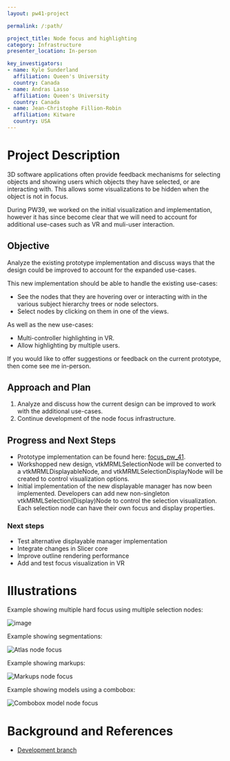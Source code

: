 ```yaml
---
layout: pw41-project

permalink: /:path/

project_title: Node focus and highlighting
category: Infrastructure
presenter_location: In-person

key_investigators:
- name: Kyle Sunderland
  affiliation: Queen's University
  country: Canada
- name: Andras Lasso
  affiliation: Queen's University
  country: Canada
- name: Jean-Christophe Fillion-Robin
  affiliation: Kitware
  country: USA
---
```


# Project Description

3D software applications often provide feedback mechanisms for selecting objects and showing users which objects they have selected, or are interacting with. This allows some visualizations to be hidden when the object is not in focus.

During PW39, we worked on the initial visualization and implementation, however it has since become clear that we will need to account for additional use-cases such as VR and muli-user interaction.

## Objective

Analyze the existing prototype implementation and discuss ways that the design could be improved to account for the expanded use-cases.

This new implementation should be able to handle the existing use-cases:
- See the nodes that they are hovering over or interacting with in the various subject hierarchy trees or node selectors.
- Select nodes by clicking on them in one of the views.

As well as the new use-cases:
- Multi-controller highlighting in VR.
- Allow highlighting by multiple users.

If you would like to offer suggestions or feedback on the current prototype, then come see me in-person.

## Approach and Plan

<!-- Describe here HOW you would like to achieve the objectives stated above. -->

1. Analyze and discuss how the current design can be improved to work with the additional use-cases.
2. Continue development of the node focus infrastructure.

## Progress and Next Steps

- Prototype implementation can be found here: [focus_pw_41](https://github.com/Sunderlandkyl/Slicer/tree/focus_pw_41).
- Workshopped new design, vtkMRMLSelectionNode will be converted to a vtkMRMLDisplayableNode, and vtkMRMLSelectionDisplayNode will be created to control visualization options.
- Initial implementation of the new displayable manager has now been implemented. Developers can add new non-singleton vtkMRMLSelection(Display)Node to control the selection visualization. Each selection node can have their own focus and display properties.

### Next steps

- Test alternative displayable manager implementation
- Integrate changes in Slicer core
- Improve outline rendering performance
- Add and test focus visualization in VR

# Illustrations

Example showing multiple hard focus using multiple selection nodes:

![image](https://github.com/NA-MIC/ProjectWeek/assets/9222709/1dddf50c-eea4-4e95-af1b-1ee95ae25564)

Example showing segmentations:

![Atlas node focus](https://github.com/NA-MIC/ProjectWeek/assets/9222709/cd0fd740-2aee-4010-b73d-dc8a53f8e58e)

Example showing markups:

![Markups node focus](https://github.com/NA-MIC/ProjectWeek/assets/9222709/2ecbef2b-e7a2-4317-9e9d-1191f5a75d4f)

Example showing models using a combobox:

![Combobox model node focus](https://github.com/NA-MIC/ProjectWeek/assets/9222709/7450c678-f8eb-482b-97c2-e0b95d4e05bc)

# Background and References

- [Development branch](https://github.com/Sunderlandkyl/Slicer/tree/focus_pw_41)
